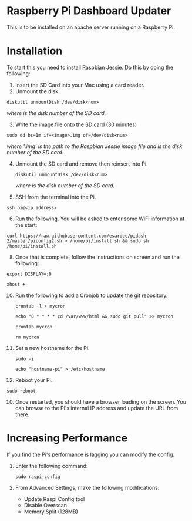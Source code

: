 # Raspberry Pi Dashboard Updater
This is to be installed on an apache server running on a Raspberry Pi.

# Installation
To start this you need to install Raspbian Jessie. Do this by doing the following:

1. Insert the SD Card into your Mac using a card reader.
2. Unmount the disk:

  `diskutil unmountDisk /dev/disk<num>`
  
  *where <num> is the disk number of the SD card.*

3. Write the image file onto the SD card (30 minutes)

  `sudo dd bs=1m if=<image>.img of=/dev/disk<num>`

  *where '<image>.img' is the path to the Raspbian Jessie image file and <num> is the disk number of the SD card.*

4. Unmount the SD card and remove then reinsert into Pi.

	`diskutil unmountDisk /dev/disk<num>`
	
	*where <num> is the disk number of the SD card.*

5. SSH from the terminal into the Pi.

  `ssh pi@<ip address>`

6. Run the following. You will be asked to enter some WiFi information at the start:  

  `curl https://raw.githubusercontent.com/esardee/pidash-2/master/piconfig2.sh > /home/pi/install.sh && sudo sh /home/pi/install.sh`

8. Once that is complete, follow the instructions on screen and run the following:

  `export DISPLAY=:0`

  `xhost +`

10. Run the following to add a Cronjob to update the git repository. 

	`crontab -l > mycron`
	
	`echo "0 * * * * cd /var/www/html && sudo git pull" >> mycron`
	
	`crontab mycron`
	
	`rm mycron`
	
6. Set a new hostname for the Pi. 

	`sudo -i`
	
	`echo "hostname-pi" > /etc/hostname`

9. Reboot your Pi.

  `sudo reboot`

10. Once restarted, you should have a browser loading on the screen. You can browse to the Pi's internal IP address and update the URL from there.

# Increasing Performance 
If you find the Pi's performance is lagging you can modify the config. 

1. Enter the following command:

	`sudo raspi-config`
	
2. From Advanced Settings, make the following modifications:
	* Update Raspi Config tool	
	* Disable Overscan
	* Memory Split (128MB)
	
	
